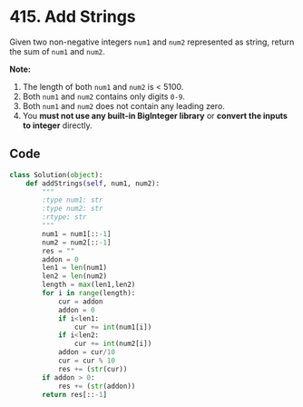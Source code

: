 # 415. Add Strings

Given two non-negative integers `num1` and `num2` represented as string, return the sum of `num1` and `num2`.

**Note:**

1. The length of both `num1` and `num2` is < 5100.
2. Both `num1` and `num2` contains only digits `0-9`.
3. Both `num1` and `num2` does not contain any leading zero.
4. You **must not use any built-in BigInteger library** or **convert the inputs to integer** directly.



## Code

```python
class Solution(object):
    def addStrings(self, num1, num2):
        """
        :type num1: str
        :type num2: str
        :rtype: str
        """
        num1 = num1[::-1]
        num2 = num2[::-1]
        res = ""
        addon = 0
        len1 = len(num1)
        len2 = len(num2)
        length = max(len1,len2)
        for i in range(length):
            cur = addon
            addon = 0
            if i<len1:
                cur += int(num1[i])
            if i<len2:
                cur += int(num2[i])
            addon = cur/10
            cur = cur % 10
            res += (str(cur))
        if addon > 0:
            res += (str(addon))
        return res[::-1]
```

